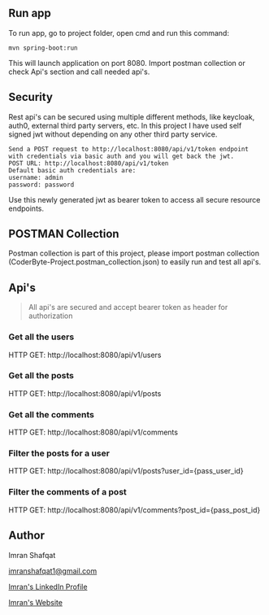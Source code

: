 ## Run app

To run app, go to project folder, open cmd and run this command:

    mvn spring-boot:run
    
This will launch application on port 8080. Import postman collection or check Api's section and call needed api's.

## Security

Rest api's can be secured using multiple different methods, like keycloak, auth0, external third party servers, etc. In this project I have used self signed jwt without depending on any other third party service.

    Send a POST request to http://localhost:8080/api/v1/token endpoint with credentials via basic auth and you will get back the jwt.
    POST URL: http://localhost:8080/api/v1/token
    Default basic auth credentials are:
    username: admin
    password: password

Use this newly generated jwt as bearer token to access all secure resource endpoints.

## POSTMAN Collection

Postman collection is part of this project, please import postman collection (CoderByte-Project.postman_collection.json) to easily run and test all api's.

## Api's

> All api's are secured and accept bearer token as header for authorization

### Get all the users
HTTP GET: http://localhost:8080/api/v1/users

### Get all the posts
HTTP GET: http://localhost:8080/api/v1/posts

### Get all the comments
HTTP GET: http://localhost:8080/api/v1/comments

### Filter the posts for a user
HTTP GET: http://localhost:8080/api/v1/posts?user_id={pass_user_id}

### Filter the comments of a post
HTTP GET: http://localhost:8080/api/v1/comments?post_id={pass_post_id}



## Author
Imran Shafqat

imranshafqat1@gmail.com

[Imran's LinkedIn Profile](https://www.linkedin.com/in/imranshafqat1/)

[Imran's Website](https://www.imranshafqat.com/)
